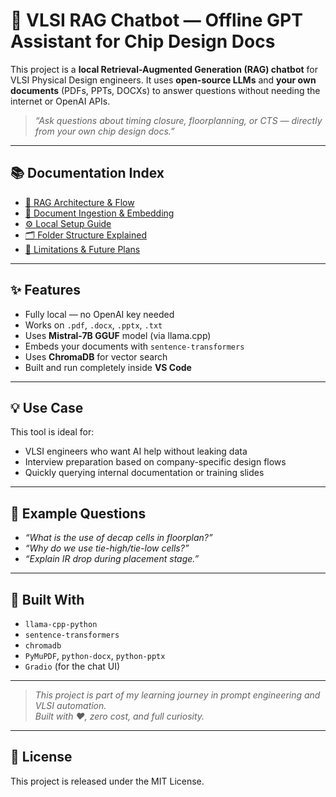 # 🧠 VLSI RAG Chatbot — Offline GPT Assistant for Chip Design Docs

This project is a **local Retrieval-Augmented Generation (RAG) chatbot** for VLSI Physical Design engineers. It uses **open-source LLMs** and **your own documents** (PDFs, PPTs, DOCXs) to answer questions without needing the internet or OpenAI APIs.

> _“Ask questions about timing closure, floorplanning, or CTS — directly from your own chip design docs.”_

---

## 📚 Documentation Index

- [🧠 RAG Architecture & Flow](ARCHITECTURE.md)
- [📄 Document Ingestion & Embedding](INGESTION.md)
- [⚙️ Local Setup Guide](SETUP_GUIDE.md)
- [🗂 Folder Structure Explained](FOLDER_STRUCTURE.md)
- [🚧 Limitations & Future Plans](FUTURE_PLANS.md)

---

## ✨ Features

- Fully local — no OpenAI key needed
- Works on `.pdf`, `.docx`, `.pptx`, `.txt`
- Uses **Mistral-7B GGUF** model (via llama.cpp)
- Embeds your documents with `sentence-transformers`
- Uses **ChromaDB** for vector search
- Built and run completely inside **VS Code**

---

## 💡 Use Case

This tool is ideal for:

- VLSI engineers who want AI help without leaking data
- Interview preparation based on company-specific design flows
- Quickly querying internal documentation or training slides

---

## 🧪 Example Questions

- _“What is the use of decap cells in floorplan?”_
- _“Why do we use tie-high/tie-low cells?”_
- _“Explain IR drop during placement stage.”_

---

## 👏 Built With

- `llama-cpp-python`
- `sentence-transformers`
- `chromadb`
- `PyMuPDF`, `python-docx`, `python-pptx`
- `Gradio` (for the chat UI)

---

> _This project is part of my learning journey in prompt engineering and VLSI automation._  
> _Built with ❤️, zero cost, and full curiosity._

---

## 🔗 License

This project is released under the MIT License.
